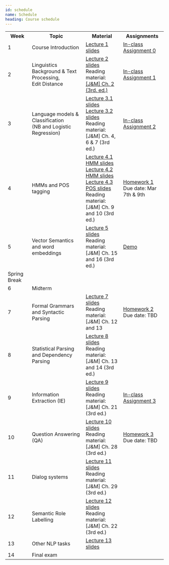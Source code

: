 ```yaml
---
id: schedule
name: Schedule
heading: Course schedule
---
```


<table class="table table-condensed">
	<tbody>
		<tr>
			<th>Week</th>
			<th>Topic</th>
			<th>Material</th>
			<th>Assignments</th>
		</tr>
		<small>
			<tr>
			    <td>1</td>
				<td>Course Introduction</td>
				<td>
				    <a href= "lectures/lecture1.pdf">Lecture 1 slides</a><br>
				</td>
				<td>
				    <a href="inclass_assignments/hw0.pdf">In-class Assignment 0</a>
				</td>
			</tr>
			<tr>
			    <td>2</td>
				<td>Linguistics Background & Text Processing, <br>Edit Distance</td>
				<td>
				    <a href= "lectures/lecture2-text-processing.pdf">Lecture 2 slides</a><br>
				    Reading material:<br>
				    <a href= "http://web.stanford.edu/~jurafsky/slp3/2.pdf">[J&M] Ch. 2 (3rd. ed.)</a><br>
				</td>
				<td>
				    <a href="https://github.com/thamar-solorio/cosc6336-nlp-sp2018/blob/master/inclass_assignments/in-class-assignment1.ipynb">In-class Assignment 1</a>
				</td>
			</tr>
			<tr>
			    <td>3</td>
				<td>Language models & Classification <br>(NB and Logistic Regression)</td>
				<td>
				    <a href="lectures/lecture3-language-models.pdf">Lecture 3.1 slides</a><br>
				    <a href="lectures/lecture4-text-classification.pdf">Lecture 3.2 slides</a><br>
				    Reading material:<br>
				    [J&M] Ch. 4, 6 & 7 (3rd ed.)
				</td>
				<td>
				    <a href="https://github.com/thamar-solorio/cosc6336-nlp-sp2018/blob/master/inclass_assignments/in-class-assignment2.ipynb">In-class Assignment 2</a>
				</td>
			</tr>
			<tr>
			    <td>4</td>
				<td>HMMs and POS tagging</td>
				<td>
				    <a href="lectures/lecture5-hmms1.pdf">Lecture 4.1 HMM slides</a><br>
				    <a href="lectures/lecture6-hmms2.pdf">Lecture 4.2 HMM slides</a><br>
				    <a href="lectures/lecture7-pos-tagging.pdf">Lecture 4.3 POS slides</a><br>
				    Reading material:<br>
				    [J&M] Ch. 9 and 10 (3rd ed.)
				</td>
				<td>
				    <a href="homework/hw1/hw1.pdf">Homework 1</a><br>
				    Due date: Mar 7th & 9th
				</td>
			</tr>
			<tr>
			    <td>5</td>
				<td>Vector Semantics and word embeddings</td>
				<td>
				    <a href= "#">Lecture 5 slides</a><br>
				    Reading material:<br>
				    [J&M] Ch. 15 and 16 (3rd ed.)
				</td>
				<td>
				    <a href="#">Demo</a>
				</td>
			</tr>
			<tr>
			    <td>Spring Break</td>
				<td></td>
				<td></td>
				<td></td>
			</tr>
			<tr>
			    <td>6</td>
				<td>Midterm</td>
				<td></td>
				<td></td>
			</tr>
			<tr>
			    <td>7</td>
				<td>Formal Grammars and Syntactic Parsing</td>
				<td>
				    <a href= "#">Lecture 7 slides</a><br>
				    Reading material:<br>
				    [J&M] Ch. 12 and 13
				</td>
				<td>
				    <a href="#">Homework 2</a><br>
				    Due date: TBD
				</td>
			</tr>
			<tr>
			    <td>8</td>
				<td>Statistical Parsing and Dependency Parsing</td>
				<td>
				    <a href= "#">Lecture 8 slides</a><br>
				    Reading material:<br>
				    [J&M] Ch. 13 and 14 (3rd ed.)
				</td>
				<td></td>
			</tr>
			<tr>
			    <td>9</td>
				<td>Information Extraction (IE)</td>
				<td>
				    <a href= "#">Lecture 9 slides</a><br>
				    Reading material:<br>
				    [J&M] Ch. 21 (3rd ed.)
				</td>
				<td>
				    <a href="#">In-class Assignment 3</a>
				</td>
			</tr>
			<tr>
			    <td>10</td>
				<td>Question Answering (QA)</td>
				<td>
				    <a href= "#">Lecture 10 slides</a><br>
				    Reading material:<br>
				    [J&M] Ch. 28 (3rd ed.)
				</td>
				<td>
				    <a href="#">Homework 3</a><br>
				    Due date: TBD
				</td>
			</tr>
			<tr>
			    <td>11</td>
				<td>Dialog systems</td>
				<td>
				    <a href= "#">Lecture 11 slides</a><br>
				    Reading material:<br>
				    [J&M] Ch. 29 (3rd ed.)
				</td>
				<td></td>
			</tr>
			<tr>
			    <td>12</td>
				<td>Semantic Role Labelling</td>
				<td>
				    <a href= "#">Lecture 12 slides</a><br>
				    Reading material:<br>
				    [J&M] Ch. 22 (3rd ed.)
				</td>
				<td></td>
			</tr>
			<tr>
			    <td>13</td>
				<td>Other NLP tasks</td>
				<td>
				    <a href= "#">Lecture 13 slides</a><br>
				</td>
				<td></td>
			</tr>
			<tr>
			    <td>14</td>
				<td>Final exam</td>
				<td></td>
				<td></td>
			</tr>
		</small>
	</tbody>
</table>
